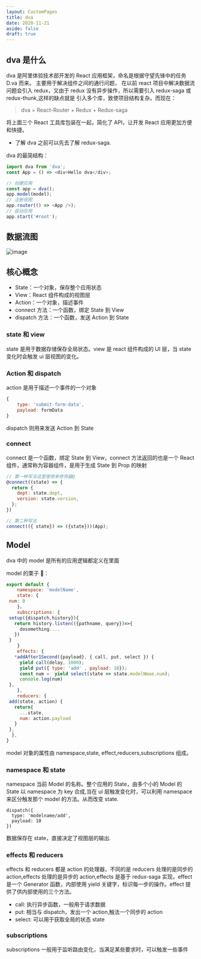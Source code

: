 ```yaml
---
layout: CustomPages
title: dva
date: 2020-11-21
aside: false
draft: true
---
```


## dva 是什么

dva 是阿里体验技术部开发的 React 应用框架，命名是根据守望先锋中的任务 D.va 而来。 主要用于解决组件之间的通行问题，
在以前 react 项目中解决数据流问题会引入 redux，又由于 redux 没有异步操作，所以需要引入 redux-saga 或 redux-thunk,这样的缺点就是
引入多个库，致使项目结构复杂。而现在：

> dva = React-Router + Redux + Redux-saga

将上面三个 React 工具库包装在一起，简化了 API，让开发 React 应用更加方便和快捷。

- 了解 dva 之前可以先去了解 redux-saga.

dva 的最简结构：

```js
import dva from 'dva';
const App = () => <div>Hello dva</div>;

// 创建应用
const app = dva();
app.model(model);
// 注册视图
app.router(() => <App />);
// 启动应用
app.start('#root');
```

## 数据流图

![image](https://user-images.githubusercontent.com/21194931/56455493-812b0a00-6391-11e9-866b-a70f6ceefb9f.png)

## 核心概念

- State：一个对象，保存整个应用状态
- View：React 组件构成的视图层
- Action：一个对象，描述事件
- connect 方法：一个函数，绑定 State 到 View
- dispatch 方法：一个函数，发送 Action 到 State

### state 和 view

state 是用于数据存储保存全局状态。view 是 react 组件构成的 UI 层，当 state 变化时会触发 ui 层视图的变化。

### Action 和 dispatch

action 是用于描述一个事件的一个对象

```js
{
    type: 'submit-form-data',
    payload: formData
}
```

dispatch 则用来发送 Action 到 State

### connect

connect 是一个函数，绑定 State 到 View，connect 方法返回的也是一个 React 组件，通常称为容器组件，是用于生成 State 到 Prop 的映射

```js
// 第一种写法这里使用来修饰器@
@connect((state) => {
  return {
    dept: state.dept,
    version: state.version,
  };
})

// 第二种写法
connect(({ state}) => ({state}))(App);
```

## Model

dva 中的 model 是所有的应用逻辑都定义在里面

model 的栗子 🌰：

```js
export default {
    namespace: 'modelName',
    state: {
 num: 0
    }，
    subscriptions: {
 setup({dispatch,history}){
   return history.listen(({pathname, query})=>{
     dosomething....
   })
 }
    }
    effects: {
   *addAfter1Second({payload}, { call, put, select }) {
     yield call(delay, 1000);
     yield put({ type: 'add' , payload: 10});
     const num =  yield select(state => state.modelNmae.num);
     console.log(num)
 },
    },
    reducers: {
 add(state, action) {
   return{
     ...state,
     num: action.payload
   }
 },
  },
}
```

model 对象的属性由 namespace,state, effect,reducers,subscriptions 组成。

### namespace 和 state

namespace 当前 Model 的名称。整个应用的 State，由多个小的 Model 的 State 以 namespace 为 key 合成,当在 ui 层触发变化时，可以利用 namespace 来区分触发那个 model 的方法。从而改变 state.

```
dispatch({
  type: 'modelname/add',
  payload: 10
})
```

数据保存在 state，直接决定了视图层的输出.

### effects 和 reducers

effects 和 reducers 都是 action 的处理器，不同的是 reducers 处理的是同步的 action,effects 处理的是异步的 action,effects 是基于 redux-saga 实现，effect 是一个 Generator 函数，内部使用 yield 关键字，标识每一步的操作。effect 提供了供内部使用的三个方法。

- call: 执行异步函数，一般用于请求数据
- put: 相当与 dispatch，发出一个 action,触法一个同步的 action
- select: 可以用于获取全局的状态 state

### subscriptions

subscriptions 一般用于监听路由变化，当满足某些要求时，可以触发一些事件
